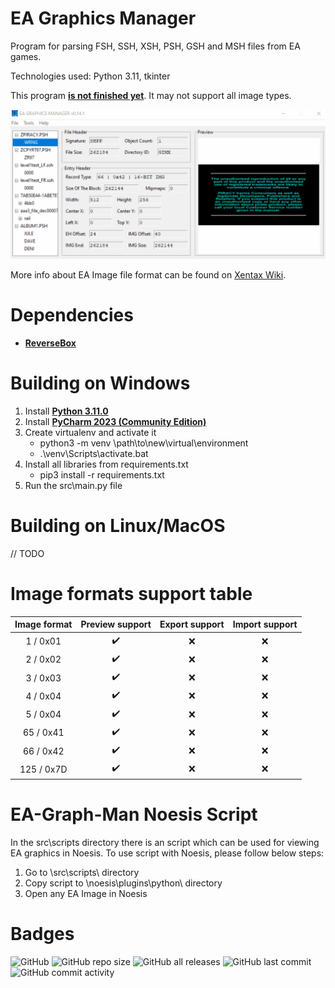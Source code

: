 # EA Graphics Manager
Program for parsing FSH, SSH, XSH, PSH, GSH and MSH files from EA games.

Technologies used: Python 3.11, tkinter

This program **<ins>is not finished yet</ins>**.
It may not support all image types.

<img src="src\data\img\usage_v0.14.1.gif">

More info about EA Image file format can be found on [Xentax Wiki](http://wiki.xentax.com/index.php/EA_SSH_FSH_Image).


# Dependencies

* **[ReverseBox](https://github.com/bartlomiejduda/ReverseBox)**


# Building on Windows

1. Install  **[Python 3.11.0](https://www.python.org/downloads/release/python-3110/)**
2. Install **[PyCharm 2023 (Community Edition)](https://www.jetbrains.com/pycharm/download/#section=windows)**
3. Create virtualenv and activate it
   - python3 -m venv \path\to\new\virtual\environment
   - .\venv\Scripts\activate.bat
4. Install all libraries from requirements.txt
   - pip3 install -r requirements.txt
5. Run the src\main.py file

# Building on Linux/MacOS

// TODO

# Image formats support table

| Image format                | Preview support     | Export support     | Import support     |
|-----------------------------|---------------------|--------------------|--------------------|
| <center>1 / 0x01</center>   | <center>✔️</center> | <center>❌</center> | <center>❌</center> |
| <center>2 / 0x02</center>   | <center>✔️</center> | <center>❌</center> | <center>❌</center> |
| <center>3 / 0x03</center>   | <center>✔️</center> | <center>❌</center> | <center>❌</center> |
| <center>4 / 0x04</center>   | <center>✔️</center> | <center>❌</center> | <center>❌</center> |
| <center>5 / 0x04</center>   | <center>✔️</center> | <center>❌</center> | <center>❌</center> |
| <center>65 / 0x41</center>  | <center>✔️</center> | <center>❌</center> | <center>❌</center> |
| <center>66 / 0x42</center>  | <center>✔️</center> | <center>❌</center> | <center>❌</center> |
| <center>125 / 0x7D</center> | <center>✔️</center> | <center>❌</center> | <center>❌</center> |

# EA-Graph-Man Noesis Script

In the src\scripts directory there is an script
which can be used for viewing EA graphics in Noesis.
To use script with Noesis, please follow below steps:

1. Go to \src\scripts\ directory
2. Copy script to \noesis\plugins\python\ directory
3. Open any EA Image in Noesis

# Badges
![GitHub](https://img.shields.io/github/license/bartlomiejduda/EA-Graphics-Manager?style=plastic)
![GitHub repo size](https://img.shields.io/github/repo-size/bartlomiejduda/EA-Graphics-Manager?style=plastic)
![GitHub all releases](https://img.shields.io/github/downloads/bartlomiejduda/EA-Graphics-Manager/total)
![GitHub last commit](https://img.shields.io/github/last-commit/bartlomiejduda/EA-Graphics-Manager?style=plastic)
![GitHub commit activity](https://img.shields.io/github/commit-activity/y/bartlomiejduda/EA-Graphics-Manager?style=plastic)
